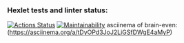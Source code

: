 ### Hexlet tests and linter status:
[![Actions Status](https://github.com/maym-mi/python-project-49/workflows/hexlet-check/badge.svg)](https://github.com/maym-mi/python-project-49/actions)
[![Maintainability](https://api.codeclimate.com/v1/badges/ddaf28c81787e9d4452f/maintainability)](https://codeclimate.com/github/maym-mi/python-project-49/maintainability)
asciinema of brain-even: (https://asciinema.org/a/tDyOPd3JoJ2LiGSfDWgE4aMyP)